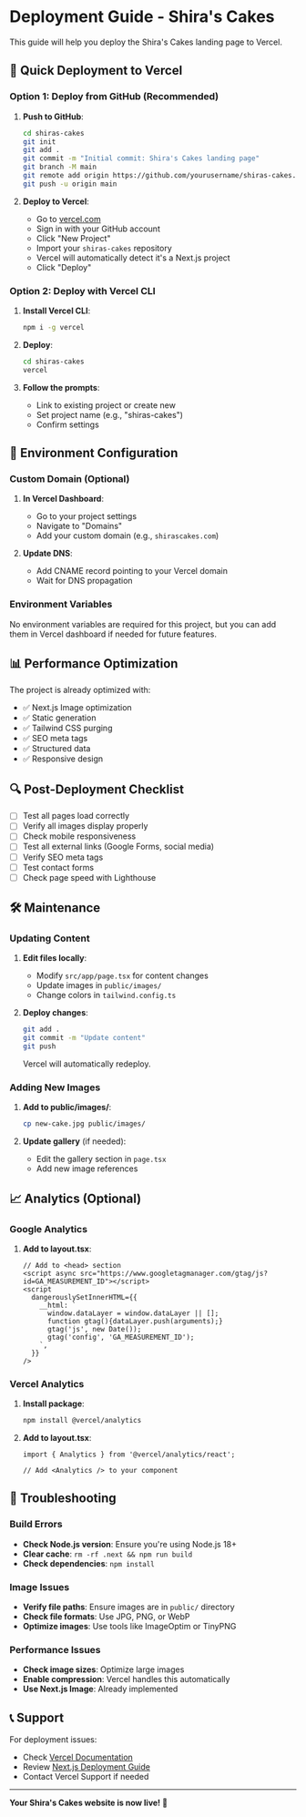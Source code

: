 # Deployment Guide - Shira's Cakes

This guide will help you deploy the Shira's Cakes landing page to Vercel.

## 🚀 Quick Deployment to Vercel

### Option 1: Deploy from GitHub (Recommended)

1. **Push to GitHub**:
   ```bash
   cd shiras-cakes
   git init
   git add .
   git commit -m "Initial commit: Shira's Cakes landing page"
   git branch -M main
   git remote add origin https://github.com/yourusername/shiras-cakes.git
   git push -u origin main
   ```

2. **Deploy to Vercel**:
   - Go to [vercel.com](https://vercel.com)
   - Sign in with your GitHub account
   - Click "New Project"
   - Import your `shiras-cakes` repository
   - Vercel will automatically detect it's a Next.js project
   - Click "Deploy"

### Option 2: Deploy with Vercel CLI

1. **Install Vercel CLI**:
   ```bash
   npm i -g vercel
   ```

2. **Deploy**:
   ```bash
   cd shiras-cakes
   vercel
   ```

3. **Follow the prompts**:
   - Link to existing project or create new
   - Set project name (e.g., "shiras-cakes")
   - Confirm settings

## 🔧 Environment Configuration

### Custom Domain (Optional)

1. **In Vercel Dashboard**:
   - Go to your project settings
   - Navigate to "Domains"
   - Add your custom domain (e.g., `shirascakes.com`)

2. **Update DNS**:
   - Add CNAME record pointing to your Vercel domain
   - Wait for DNS propagation

### Environment Variables

No environment variables are required for this project, but you can add them in Vercel dashboard if needed for future features.

## 📊 Performance Optimization

The project is already optimized with:

- ✅ Next.js Image optimization
- ✅ Static generation
- ✅ Tailwind CSS purging
- ✅ SEO meta tags
- ✅ Structured data
- ✅ Responsive design

## 🔍 Post-Deployment Checklist

- [ ] Test all pages load correctly
- [ ] Verify all images display properly
- [ ] Check mobile responsiveness
- [ ] Test all external links (Google Forms, social media)
- [ ] Verify SEO meta tags
- [ ] Test contact forms
- [ ] Check page speed with Lighthouse

## 🛠️ Maintenance

### Updating Content

1. **Edit files locally**:
   - Modify `src/app/page.tsx` for content changes
   - Update images in `public/images/`
   - Change colors in `tailwind.config.ts`

2. **Deploy changes**:
   ```bash
   git add .
   git commit -m "Update content"
   git push
   ```
   Vercel will automatically redeploy.

### Adding New Images

1. **Add to public/images/**:
   ```bash
   cp new-cake.jpg public/images/
   ```

2. **Update gallery** (if needed):
   - Edit the gallery section in `page.tsx`
   - Add new image references

## 📈 Analytics (Optional)

### Google Analytics

1. **Add to layout.tsx**:
   ```tsx
   // Add to <head> section
   <script async src="https://www.googletagmanager.com/gtag/js?id=GA_MEASUREMENT_ID"></script>
   <script
     dangerouslySetInnerHTML={{
       __html: `
         window.dataLayer = window.dataLayer || [];
         function gtag(){dataLayer.push(arguments);}
         gtag('js', new Date());
         gtag('config', 'GA_MEASUREMENT_ID');
       `,
     }}
   />
   ```

### Vercel Analytics

1. **Install package**:
   ```bash
   npm install @vercel/analytics
   ```

2. **Add to layout.tsx**:
   ```tsx
   import { Analytics } from '@vercel/analytics/react';
   
   // Add <Analytics /> to your component
   ```

## 🚨 Troubleshooting

### Build Errors

- **Check Node.js version**: Ensure you're using Node.js 18+
- **Clear cache**: `rm -rf .next && npm run build`
- **Check dependencies**: `npm install`

### Image Issues

- **Verify file paths**: Ensure images are in `public/` directory
- **Check file formats**: Use JPG, PNG, or WebP
- **Optimize images**: Use tools like ImageOptim or TinyPNG

### Performance Issues

- **Check image sizes**: Optimize large images
- **Enable compression**: Vercel handles this automatically
- **Use Next.js Image**: Already implemented

## 📞 Support

For deployment issues:
- Check [Vercel Documentation](https://vercel.com/docs)
- Review [Next.js Deployment Guide](https://nextjs.org/docs/deployment)
- Contact Vercel Support if needed

---

**Your Shira's Cakes website is now live! 🎂**

